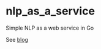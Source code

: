# nlp_as_a_service
Simple NLP as a web service in Go

See [blog](https://a-coda.tumblr.com/post/627889156797988864/go-easy)
